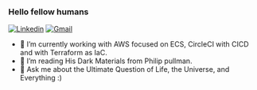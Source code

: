 ### Hello fellow humans 

<a href="https://www.linkedin.com/in/lucasgherculano/" target="_blank"><img src="https://img.shields.io/badge/-lucasgherculano-blue?style=flat-square&logo=Linkedin&logoColor=white" alt="Linkedin"></a> <a href="mailto:lucasgherculano@gmail.com" target="_blank"><img src="https://img.shields.io/badge/-lucasgherculano@gmail.com-c14438?style=flat-square&logo=Gmail&logoColor=white" alt="Gmail"></a>

- 🔭 I’m currently working with AWS focused on ECS, CircleCI with CICD and with Terraform as IaC.
- 🌱 I’m reading His Dark Materials from Philip pullman.
- 💬 Ask me about the Ultimate Question of Life, the Universe, and Everything :)
